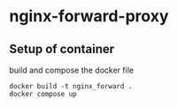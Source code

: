 # nginx-forward-proxy

## Setup of container

build and compose the docker file
```
docker build -t nginx_forward .
docker compose up
```
